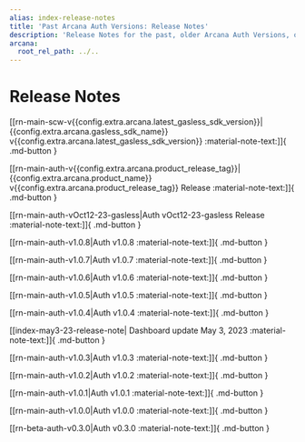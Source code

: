 ```yaml
---
alias: index-release-notes
title: 'Past Arcana Auth Versions: Release Notes'
description: 'Release Notes for the past, older Arcana Auth Versions, only for reference. Note these are not supported anymore.'
arcana:
  root_rel_path: ../..
---
```


# Release Notes

[[rn-main-scw-v{{config.extra.arcana.latest_gasless_sdk_version}}|{{config.extra.arcana.gasless_sdk_name}} v{{config.extra.arcana.latest_gasless_sdk_version}} :material-note-text:]]{ .md-button }

[[rn-main-auth-v{{config.extra.arcana.product_release_tag}}|{{config.extra.arcana.product_name}}  v{{config.extra.arcana.product_release_tag}} Release :material-note-text:]]{ .md-button }

[[rn-main-auth-vOct12-23-gasless|Auth vOct12-23-gasless Release :material-note-text:]]{ .md-button }

[[rn-main-auth-v1.0.8|Auth v1.0.8 :material-note-text:]]{ .md-button }

[[rn-main-auth-v1.0.7|Auth v1.0.7 :material-note-text:]]{ .md-button }

[[rn-main-auth-v1.0.6|Auth v1.0.6 :material-note-text:]]{ .md-button }

[[rn-main-auth-v1.0.5|Auth v1.0.5 :material-note-text:]]{ .md-button }

[[rn-main-auth-v1.0.4|Auth v1.0.4 :material-note-text:]]{ .md-button }

[[index-may3-23-release-note| Dashboard update May 3, 2023 :material-note-text:]]{ .md-button }

[[rn-main-auth-v1.0.3|Auth v1.0.3 :material-note-text:]]{ .md-button }

[[rn-main-auth-v1.0.2|Auth v1.0.2 :material-note-text:]]{ .md-button }

[[rn-main-auth-v1.0.1|Auth v1.0.1 :material-note-text:]]{ .md-button }

[[rn-main-auth-v1.0.0|Auth v1.0.0 :material-note-text:]]{ .md-button }

[[rn-beta-auth-v0.3.0|Auth v0.3.0 :material-note-text:]]{ .md-button }
